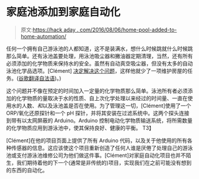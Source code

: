 # 家庭池添加到家庭自动化

> 原文:[https://hack aday . com/2016/08/06/home-pool-added-to-home-automation/](https://hackaday.com/2016/08/06/home-pool-added-to-home-automation/)

任何一个拥有自己游泳池的人都知道，这不是装满水，想什么时候跳就什么时候跳那么简单。还有泳池盖要处理，用泳池吸尘器和撇油器定期清理，当然，还有所有必须添加的化学物质来保持水的安全。虽然有自动真空吸尘器，但没有太多的自动泳池化学品选项。[Clément] [决定解决这个问题](http://clement.storck.me/blog/2014/08/controle-et-supervision-de-la-piscine/)，这样他就少了一项维护房屋的任务。([谷歌翻译自法语](https://translate.google.com/translate?hl=en&sl=auto&tl=en&u=http%3A%2F%2Fclement.storck.me%2Fblog%2F2014%2F08%2Fcontrole-et-supervision-de-la-piscine%2F))。)

这个问题并不像在预定的时间加入一定量的化学物质那么简单。泳池所有者必须添加的化学物质的量取决于水的性质、自上次化学处理以来经过的时间量、一直在使用水的人数、*和*以及泳池盖是否在使用。为了管理这一切，[Clément]使用了一个 ORP/氧化还原探针和一个 pH 探针，并将其安装在过滤系统中。这两个探头连接到带有以太网屏蔽的 Arduino。Arduino 控制电动化学物质输送系统，将所需数量的化学物质应用到游泳池中，使其保持良好、健康的平衡。
T3】

[Clément]在他的项目页面上提供了所有 Arduino 代码，以及关于他使用的所有各种传感器的信息。这应该使这个项目重新创造了任何人谁是厌倦了处理自己的游泳池或支付游泳池维修公司为他们做这件事。[Clément]对家庭自动化项目也并不陌生，我们期待着他的下一个(通常是非传统的)项目，实现我们在之前可能没有想到的东西的自动化。